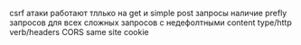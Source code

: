 csrf атаки работают тллько на get и simple post запросы
наличие prefly запросов для всех сложных запросов с недефолтными content type/http verb/headers
CORS
same site cookie
